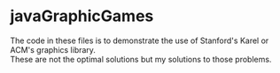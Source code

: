 # javaGraphicGames

The code in these files is to demonstrate the use of Stanford's Karel or ACM's graphics library.  
These are not the optimal solutions but my solutions to those problems. 
